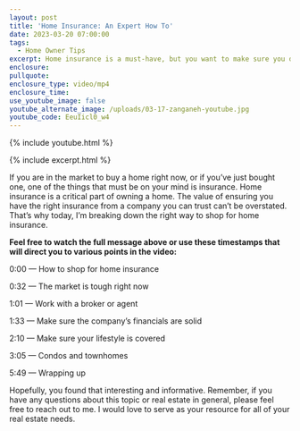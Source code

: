 ```yaml
---
layout: post
title: 'Home Insurance: An Expert How To'
date: 2023-03-20 07:00:00
tags:
  - Home Owner Tips
excerpt: Home insurance is a must-have, but you want to make sure you do it right.
enclosure:
pullquote:
enclosure_type: video/mp4
enclosure_time:
use_youtube_image: false
youtube_alternate_image: /uploads/03-17-zanganeh-youtube.jpg
youtube_code: EeuIicl0_w4
---
```

{% include youtube.html %}

{% include excerpt.html %}

If you are in the market to buy a home right now, or if you’ve just bought one, one of the things that must be on your mind is insurance. Home insurance is a critical part of owning a home. The value of ensuring you have the right insurance from a company you can trust can’t be overstated. That’s why today, I’m breaking down the right way to shop for home insurance.

**Feel free to watch the full message above or use these timestamps that will direct you to various points in the video:**

0:00 — How to shop for home insurance

0:32 — The market is tough right now

1:01 — Work with a broker or agent

1:33 — Make sure the company’s financials are solid

2:10 — Make sure your lifestyle is covered

3:05 — Condos and townhomes

5:49 — Wrapping up

Hopefully, you found that interesting and informative. Remember, if you have any questions about this topic or real estate in general, please feel free to reach out to me. I would love to serve as your resource for all of your real estate needs.